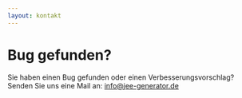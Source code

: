 ```yaml
---
layout: kontakt
---
```


# Bug gefunden?

Sie haben einen Bug gefunden oder einen Verbesserungsvorschlag? Senden Sie
uns eine Mail an: [info@jee-generator.de](mailto:info@jee-generator.de)
